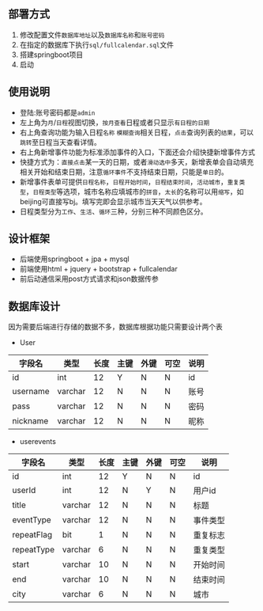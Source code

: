 ## 部署方式
1. 修改配置文件`数据库地址`以及`数据库名称`和`账号密码`
2. 在指定的数据库下执行`sql/fullcalendar.sql`文件
3. 搭建springboot项目
4. 启动

## 使用说明
- 登陆:账号密码都是`admin`
- 左上角为`月`/`日程`视图切换，`按月查看`日程或者只显示`有日程的日期`
- 右上角查询功能为输入日程`名称` `模糊查询`相关日程，`点击`查询列表的`结果`，可以`跳转`至日程当天查看详情。
- 右上角新增事件功能为标准添加事件的入口，下面还会介绍快捷新增事件方式
- 快捷方式为：`直接点击`某一天的日期，或者`滑动选中`多天，新增表单会自动填充相关开始和结束日期，注意`循环事件`不支持结束日期，只能是`单日`的。
- 新增事件表单可提供`日程名称`，`日程开始时间`，`日程结束时间`，`活动城市`，`重复类型`，`日程类型`等选项，城市名称应填城市的`拼音`，`太长`的名称可以用`缩写`，如beijing可直接写bj。填写完即会显示城市当天天气以供参考。
- 日程类型分为`工作`、`生活`、`循环`三种，分别三种不同颜色区分。

## 设计框架
- 后端使用springboot + jpa + mysql
- 前端使用html + jquery + bootstrap + fullcalendar
- 前后动通信采用post方式请求和json数据传参

## 数据库设计
因为需要后端进行存储的数据不多，数据库根据功能只需要设计两个表
- User

| 字段名   | 类型    | 长度 | 主键 | 外键 | 可空 | 说明 |
|----------|---------|------|------|------|------|------|
| id       | int     | 12   | Y    | N    | N    | id   |
| username | varchar | 12   | N    | N    | N    | 账号 |
| pass     | varchar | 12   | N    | N    | N    | 密码 |
| nickname | varchar | 12   | N    | N    | N    | 昵称 |
- userevents

| 字段名     | 类型    | 长度 | 主键 | 外键 | 可空 | 说明     |
|------------|---------|------|------|------|------|----------|
| id         | int     | 12   | Y    | N    | N    | id       |
| userId     | int     | 12   | N    | Y    | N    | 用户id   |
| title      | varchar | 12   | N    | N    | N    | 标题     |
| eventType  | varchar | 12   | N    | N    | N    | 事件类型 |
| repeatFlag | bit     | 1    | N    | N    | N    | 重复标志 |
| repeatType | varchar | 6    | N    | N    | N    | 重复类型 |
| start      | varchar | 10   | N    | N    | N    | 开始时间 |
| end        | varchar | 10   | N    | N    | N    | 结束时间 |
| city       | varchar | 6    | N    | N    | N    | 城市     |